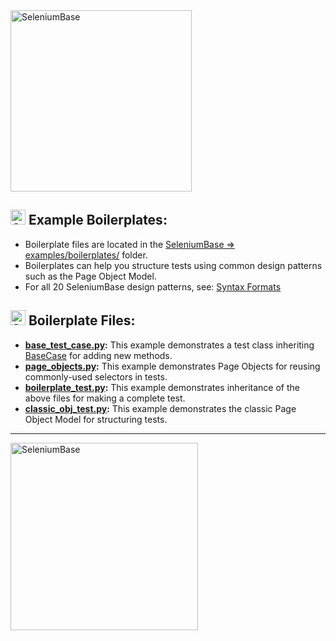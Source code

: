 <!-- SeleniumBase Docs -->

<img src="https://seleniumbase.github.io/cdn/img/sb_text_f.png" title="SeleniumBase" align="center" width="290">

<h2><img src="https://seleniumbase.github.io/img/logo6.png" title="SeleniumBase" width="24" /> Example Boilerplates:</h2>

* Boilerplate files are located in the [SeleniumBase => examples/boilerplates/](https://github.com/seleniumbase/SeleniumBase/blob/master/examples/boilerplates) folder.
* Boilerplates can help you structure tests using common design patterns such as the Page Object Model.
* For all 20 SeleniumBase design patterns, see: [Syntax Formats](https://github.com/seleniumbase/SeleniumBase/blob/master/help_docs/syntax_formats.md)

<h2><img src="https://seleniumbase.github.io/img/logo6.png" title="SeleniumBase" width="24" /> Boilerplate Files:</h2>

* <b>[base_test_case.py](https://github.com/seleniumbase/SeleniumBase/blob/master/examples/boilerplates/base_test_case.py):</b> This example demonstrates a test class inheriting [BaseCase](https://github.com/seleniumbase/SeleniumBase/blob/master/seleniumbase/fixtures/base_case.py) for adding new methods.
* <b>[page_objects.py](https://github.com/seleniumbase/SeleniumBase/blob/master/examples/boilerplates/page_objects.py):</b> This example demonstrates Page Objects for reusing commonly-used selectors in tests.
* <b>[boilerplate_test.py](https://github.com/seleniumbase/SeleniumBase/blob/master/examples/boilerplates/boilerplate_test.py):</b> This example demonstrates inheritance of the above files for making a complete test.
* <b>[classic_obj_test.py](https://github.com/seleniumbase/SeleniumBase/blob/master/examples/boilerplates/classic_obj_test.py):</b> This example demonstrates the classic Page Object Model for structuring tests.

--------

<div><a href="https://github.com/seleniumbase/SeleniumBase"><img src="https://seleniumbase.github.io/cdn/img/sb_logo_gs.png" alt="SeleniumBase" width="300" /></a></div>
